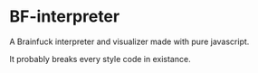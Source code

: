 # BF-interpreter

A Brainfuck interpreter and visualizer made with pure javascript.

It probably breaks every style code in existance.
